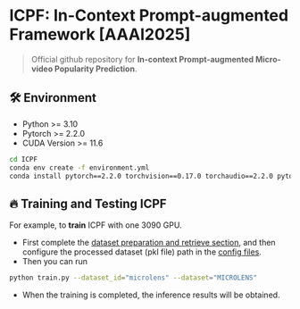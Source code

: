 # ICPF: In-Context Prompt-augmented Framework [AAAI2025]

> Official github repository for **In-context Prompt-augmented Micro-video Popularity Prediction**.

## 🛠️ Environment
* Python >= 3.10
* Pytorch >= 2.2.0
* CUDA Version >= 11.6
```bash
cd ICPF
conda env create -f environment.yml
conda install pytorch==2.2.0 torchvision==0.17.0 torchaudio==2.2.0 pytorch-cuda=11.8 -c pytorch -c nvidia(If torch is not installed)
```

## 🔥 Training and Testing ICPF

For example, to **train** ICPF with one 3090 GPU.
* First complete the [dataset preparation and retrieve section](retriever/Readme.md), and then configure the processed dataset (pkl file) path in the [config files](config).
* Then you can run

```bash 
python train.py --dataset_id="microlens" --dataset="MICROLENS"
```
* When the training is completed, the inference results will be obtained.
